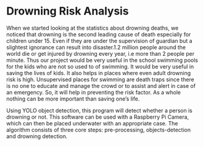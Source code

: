 # Drowning Risk Analysis
When we started looking at the statistics about drowning deaths, we noticed that drowning is the second leading cause of death especially for children under 15. Even if they are under the supervision of guardian but a slightest ignorance can result into disaster.1.2 million people around the world die or get injured by drowning every year, i.e more than 2 people per minute.
Thus our project would be very useful in the school swimming pools for the kids who are not so used to of swimming. It would be very useful in saving the lives of kids. It also helps in places where even adult drowning risk is high.
Unsupervised places for swimming are death traps since there is no one to educate and manage the crowd or to assist and alert in case of an emergency. So, it will help in preventing the risk factor. As a whole nothing can be more important than saving one’s life.



Using YOLO object detection, this program will detect whether a person is drowning or not. This software can be used with a Raspberry Pi Camera, which can then be placed underwater with an appropriate case.
The algorithm consists of three core steps: pre-processing, objects-detection and drowning detection.
